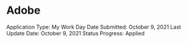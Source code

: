 # Adobe

Application Type: My Work Day
Date Submitted: October 9, 2021
Last Update Date: October 9, 2021
Status Progress: Applied